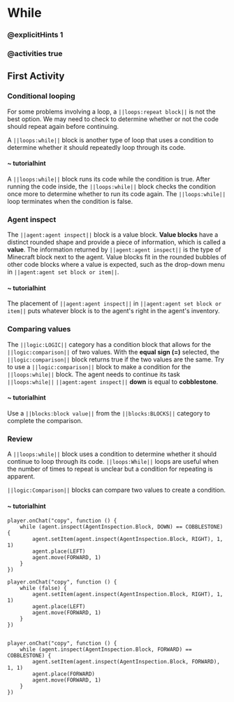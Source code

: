 # While

### @explicitHints 1

### @activities true

## First Activity

### Conditional looping

For some problems involving a loop, a ``||loops:repeat block||`` is not the best option. We may need to check to determine whether or not the code should repeat again before continuing. 

A ``||loops:while||`` block is another type of loop that uses a condition to determine whether it should repeatedly loop through its code.

#### ~ tutorialhint

A ``||loops:while||`` block runs its code while the condition is true.  After running the code inside, the ``||loops:while||`` block checks the condition once more to determine whether to run its code again.  The ``||loops:while||`` loop terminates when the condition is false.

### Agent inspect

The ``||agent:agent inspect||`` block is a value block.  **Value blocks** have a distinct rounded shape and provide a piece of information, which is called a **value**.  The information returned by ``||agent:agent inspect||`` is the type of Minecraft block next to the agent.
Value blocks fit in the rounded bubbles of other code blocks where a value is expected, such as the drop-down menu in ``||agent:agent set block or item||``.

#### ~ tutorialhint

The placement of ``||agent:agent inspect||`` in ``||agent:agent set block or item||`` puts whatever block is to the agent's right in the agent's inventory.

### Comparing values

The ``||logic:LOGIC||`` category has a condition block that allows for the ``||logic:comparison||`` of two values.  With the **equal sign (=)** selected, the ``||logic:comparison||`` block returns true if the two values are the same.
Try to use a ``||logic:comparison||`` block to make a condition for the ``||loops:while||`` block.  The agent needs to continue its task ``||loops:while||`` ``||agent:agent inspect||`` **down** is equal to **cobblestone**.

#### ~ tutorialhint

Use a ``||blocks:block value||`` from the ``||blocks:BLOCKS||`` category to complete the comparison.

### Review

A ``||loops:while||`` block uses a condition to determine whether it should continue to loop through its code.
``||loops:While||`` loops are useful when the number of times to repeat is unclear but a condition for repeating is apparent.

``||logic:Comparison||`` blocks can compare two values to create a condition.

#### ~ tutorialhint

```blocks
player.onChat("copy", function () {
    while (agent.inspect(AgentInspection.Block, DOWN) == COBBLESTONE) {
        agent.setItem(agent.inspect(AgentInspection.Block, RIGHT), 1, 1)
        agent.place(LEFT)
        agent.move(FORWARD, 1)
    }
})
```

```template
player.onChat("copy", function () {
    while (false) {
        agent.setItem(agent.inspect(AgentInspection.Block, RIGHT), 1, 1)
        agent.place(LEFT)
        agent.move(FORWARD, 1)
    }
})
```

```ghost

player.onChat("copy", function () {
    while (agent.inspect(AgentInspection.Block, FORWARD) == COBBLESTONE) {
        agent.setItem(agent.inspect(AgentInspection.Block, FORWARD), 1, 1)
        agent.place(FORWARD)
        agent.move(FORWARD, 1)
    }
})
```
